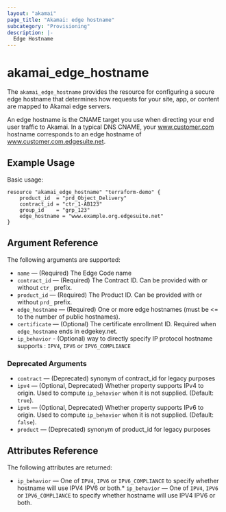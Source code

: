 ```yaml
---
layout: "akamai"
page_title: "Akamai: edge hostname"
subcategory: "Provisioning"
description: |-
  Edge Hostname
---
```


# akamai_edge_hostname

The `akamai_edge_hostname` provides the resource for configuring a secure edge hostname that determines how requests for your site, app, or content are mapped to Akamai edge servers. 

An edge hostname is the CNAME target you use when directing your end user traffic to Akamai. In a typical DNS CNAME, your www.customer.com hostname corresponds to an edge hostname of www.customer.com.edgesuite.net.


## Example Usage

Basic usage:

```hcl
resource "akamai_edge_hostname" "terraform-demo" {
    product_id  = "prd_Object_Delivery"
    contract_id = "ctr_1-AB123"
    group_id    = "grp_123"
    edge_hostname = "www.example.org.edgesuite.net"
}
```

## Argument Reference

The following arguments are supported:

* `name` — (Required) The Edge Code name
* `contract_id` — (Required) The Contract ID.  Can be provided with or without `ctr_` prefix.
* `product_id` — (Required) The Product ID. Can be provided with or without `prd_` prefix.
* `edge_hostname` — (Required) One or more edge hostnames (must be <= to the number of public hostnames).
* `certificate` — (Optional) The certificate enrollment ID. Required when `edge_hostname` ends in edgekey.net.
* `ip_behavior` - (Optional) way to directly specify IP protocol hostname supports : `IPV4`, `IPV6` or `IPV6_COMPLIANCE`

### Deprecated Arguments
* `contract` — (Deprecated) synonym of contract_id for legacy purposes
* `ipv4` — (Optional, Deprecated) Whether property supports IPv4 to origin. Used to compute `ip_behavior` when it is not supplied. (Default: `true`).
* `ipv6` —  (Optional, Deprecated) Whether property supports IPv6 to origin. Used to compute `ip_behavior` when it is not supplied. (Default: `false`).
* `product` — (Deprecated) synonym of product_id for legacy purposes

## Attributes Reference

The following attributes are returned:

* `ip_behavior` — One of `IPV4`, `IPV6` or `IPV6_COMPLIANCE` to specify whether hostname will use IPV4 IPV6 or both.* `ip_behavior` — One of `IPV4`, `IPV6` or `IPV6_COMPLIANCE` to specify whether hostname will use IPV4 IPV6 or both.